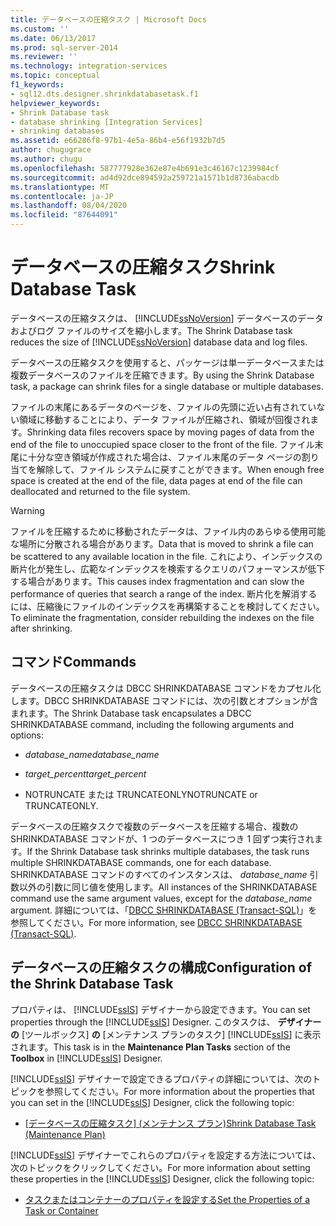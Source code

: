 ```yaml
---
title: データベースの圧縮タスク | Microsoft Docs
ms.custom: ''
ms.date: 06/13/2017
ms.prod: sql-server-2014
ms.reviewer: ''
ms.technology: integration-services
ms.topic: conceptual
f1_keywords:
- sql12.dts.designer.shrinkdatabasetask.f1
helpviewer_keywords:
- Shrink Database task
- database shrinking [Integration Services]
- shrinking databases
ms.assetid: e66286f8-97b1-4e5a-86b4-e56f1932b7d5
author: chugugrace
ms.author: chugu
ms.openlocfilehash: 587777928e362e87e4b691e3c46167c1239984cf
ms.sourcegitcommit: ad4d92dce894592a259721a1571b1d8736abacdb
ms.translationtype: MT
ms.contentlocale: ja-JP
ms.lasthandoff: 08/04/2020
ms.locfileid: "87644091"
---
```

# <a name="shrink-database-task"></a><span data-ttu-id="5fe16-102">データベースの圧縮タスク</span><span class="sxs-lookup"><span data-stu-id="5fe16-102">Shrink Database Task</span></span>
  <span data-ttu-id="5fe16-103">データベースの圧縮タスクは、 [!INCLUDE[ssNoVersion](../../includes/ssnoversion-md.md)] データベースのデータおよびログ ファイルのサイズを縮小します。</span><span class="sxs-lookup"><span data-stu-id="5fe16-103">The Shrink Database task reduces the size of [!INCLUDE[ssNoVersion](../../includes/ssnoversion-md.md)] database data and log files.</span></span>  
  
 <span data-ttu-id="5fe16-104">データベースの圧縮タスクを使用すると、パッケージは単一データベースまたは複数データベースのファイルを圧縮できます。</span><span class="sxs-lookup"><span data-stu-id="5fe16-104">By using the Shrink Database task, a package can shrink files for a single database or multiple databases.</span></span>  
  
 <span data-ttu-id="5fe16-105">ファイルの末尾にあるデータのページを、ファイルの先頭に近い占有されていない領域に移動することにより、データ ファイルが圧縮され、領域が回復されます。</span><span class="sxs-lookup"><span data-stu-id="5fe16-105">Shrinking data files recovers space by moving pages of data from the end of the file to unoccupied space closer to the front of the file.</span></span> <span data-ttu-id="5fe16-106">ファイル末尾に十分な空き領域が作成された場合は、ファイル末尾のデータ ページの割り当てを解除して、ファイル システムに戻すことができます。</span><span class="sxs-lookup"><span data-stu-id="5fe16-106">When enough free space is created at the end of the file, data pages at end of the file can deallocated and returned to the file system.</span></span>  
  
> [!WARNING]  
>  <span data-ttu-id="5fe16-107">ファイルを圧縮するために移動されたデータは、ファイル内のあらゆる使用可能な場所に分散される場合があります。</span><span class="sxs-lookup"><span data-stu-id="5fe16-107">Data that is moved to shrink a file can be scattered to any available location in the file.</span></span> <span data-ttu-id="5fe16-108">これにより、インデックスの断片化が発生し、広範なインデックスを検索するクエリのパフォーマンスが低下する場合があります。</span><span class="sxs-lookup"><span data-stu-id="5fe16-108">This causes index fragmentation and can slow the performance of queries that search a range of the index.</span></span> <span data-ttu-id="5fe16-109">断片化を解消するには、圧縮後にファイルのインデックスを再構築することを検討してください。</span><span class="sxs-lookup"><span data-stu-id="5fe16-109">To eliminate the fragmentation, consider rebuilding the indexes on the file after shrinking.</span></span>  
  
## <a name="commands"></a><span data-ttu-id="5fe16-110">コマンド</span><span class="sxs-lookup"><span data-stu-id="5fe16-110">Commands</span></span>  
 <span data-ttu-id="5fe16-111">データベースの圧縮タスクは DBCC SHRINKDATABASE コマンドをカプセル化します。DBCC SHRINKDATABASE コマンドには、次の引数とオプションが含まれます。</span><span class="sxs-lookup"><span data-stu-id="5fe16-111">The Shrink Database task encapsulates a DBCC SHRINKDATABASE command, including the following arguments and options:</span></span>  
  
-   <span data-ttu-id="5fe16-112">*database_name*</span><span class="sxs-lookup"><span data-stu-id="5fe16-112">*database_name*</span></span>  
  
-   <span data-ttu-id="5fe16-113">*target_percent*</span><span class="sxs-lookup"><span data-stu-id="5fe16-113">*target_percent*</span></span>  
  
-   <span data-ttu-id="5fe16-114">NOTRUNCATE または TRUNCATEONLY</span><span class="sxs-lookup"><span data-stu-id="5fe16-114">NOTRUNCATE or TRUNCATEONLY.</span></span>  
  
 <span data-ttu-id="5fe16-115">データベースの圧縮タスクで複数のデータベースを圧縮する場合、複数の SHRINKDATABASE コマンドが、1 つのデータベースにつき 1 回ずつ実行されます。</span><span class="sxs-lookup"><span data-stu-id="5fe16-115">If the Shrink Database task shrinks multiple databases, the task runs multiple SHRINKDATABASE commands, one for each database.</span></span> <span data-ttu-id="5fe16-116">SHRINKDATABASE コマンドのすべてのインスタンスは、 *database_name* 引数以外の引数に同じ値を使用します。</span><span class="sxs-lookup"><span data-stu-id="5fe16-116">All instances of the SHRINKDATABASE command use the same argument values, except for the *database_name* argument.</span></span> <span data-ttu-id="5fe16-117">詳細については、「[DBCC SHRINKDATABASE &#40;Transact-SQL&#41;](/sql/t-sql/database-console-commands/dbcc-shrinkdatabase-transact-sql)」を参照してください。</span><span class="sxs-lookup"><span data-stu-id="5fe16-117">For more information, see [DBCC SHRINKDATABASE &#40;Transact-SQL&#41;](/sql/t-sql/database-console-commands/dbcc-shrinkdatabase-transact-sql).</span></span>  
  
## <a name="configuration-of-the-shrink-database-task"></a><span data-ttu-id="5fe16-118">データベースの圧縮タスクの構成</span><span class="sxs-lookup"><span data-stu-id="5fe16-118">Configuration of the Shrink Database Task</span></span>  
 <span data-ttu-id="5fe16-119">プロパティは、 [!INCLUDE[ssIS](../../../includes/ssis-md.md)] デザイナーから設定できます。</span><span class="sxs-lookup"><span data-stu-id="5fe16-119">You can set properties through the [!INCLUDE[ssIS](../../../includes/ssis-md.md)] Designer.</span></span> <span data-ttu-id="5fe16-120">このタスクは、 **デザイナーの** [ツールボックス] **の** [メンテナンス プランのタスク] [!INCLUDE[ssIS](../../../includes/ssis-md.md)] に表示されます。</span><span class="sxs-lookup"><span data-stu-id="5fe16-120">This task is in the **Maintenance Plan Tasks** section of the **Toolbox** in [!INCLUDE[ssIS](../../../includes/ssis-md.md)] Designer.</span></span>  
  
 <span data-ttu-id="5fe16-121">[!INCLUDE[ssIS](../../../includes/ssis-md.md)] デザイナーで設定できるプロパティの詳細については、次のトピックを参照してください。</span><span class="sxs-lookup"><span data-stu-id="5fe16-121">For more information about the properties that you can set in the [!INCLUDE[ssIS](../../../includes/ssis-md.md)] Designer, click the following topic:</span></span>  
  
-   <span data-ttu-id="5fe16-122">[[データベースの圧縮タスク] &#40;メンテナンス プラン&#41;](../../relational-databases/maintenance-plans/shrink-database-task-maintenance-plan.md)</span><span class="sxs-lookup"><span data-stu-id="5fe16-122">[Shrink Database Task &#40;Maintenance Plan&#41;](../../relational-databases/maintenance-plans/shrink-database-task-maintenance-plan.md)</span></span>  
  
 <span data-ttu-id="5fe16-123">[!INCLUDE[ssIS](../../../includes/ssis-md.md)] デザイナーでこれらのプロパティを設定する方法については、次のトピックをクリックしてください。</span><span class="sxs-lookup"><span data-stu-id="5fe16-123">For more information about setting these properties in the [!INCLUDE[ssIS](../../../includes/ssis-md.md)] Designer, click the following topic:</span></span>  
  
-   [<span data-ttu-id="5fe16-124">タスクまたはコンテナーのプロパティを設定する</span><span class="sxs-lookup"><span data-stu-id="5fe16-124">Set the Properties of a Task or Container</span></span>](../set-the-properties-of-a-task-or-container.md)  
  
  
